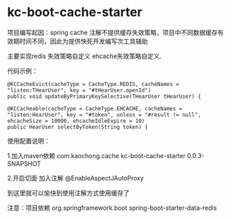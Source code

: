 # kc-boot-cache-starter
项目编写起因：spring cache 注解不提供缓存失效策略，项目中不同数据缓存有效期时间不同，因此为提供快死开发编写次工具辅助

主要实现redis 失效策略自定义 ehcache失效策略自定义.

代码示例：

    @KCCacheEvict(cacheType = CacheType.REDIS, cacheNames = "listen:THearUser", key = "#tHearUser.openId")
    public void updateByPrimaryKeySelective(THearUser tHearUser) {

    @KCCacheable(cacheType = CacheType.EHCACHE, cacheNames = "listen:HearUser", key = "#token", unless = "#result != null", ehcacheSize = 10000, ehcacheIdleExpire = 10)
    public HearUser selectByToken(String token) {

使用配置说明：

1.加入maven依赖
        <dependency>
            <groupId>com.kaochong.cache</groupId>
            <artifactId>kc-boot-cache-starter</artifactId>
            <version>0.0.3-SNAPSHOT</version>
        </dependency>
        
        
2.开启切面
        加入注解 @EnableAspectJAutoProxy
        
到这里就可以愉快到使用注解方式使用缓存了

注意：项目依赖
<dependency>
    <groupId>org.springframework.boot</groupId>
    <artifactId>spring-boot-starter-data-redis</artifactId>
</dependency>
